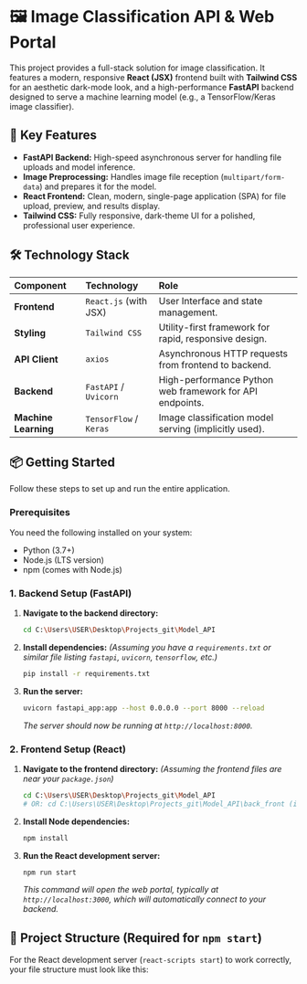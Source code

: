 # 🖼️ Image Classification API & Web Portal

This project provides a full-stack solution for image classification. It features a modern, responsive **React (JSX)** frontend built with **Tailwind CSS** for an aesthetic dark-mode look, and a high-performance **FastAPI** backend designed to serve a machine learning model (e.g., a TensorFlow/Keras image classifier).

## 🚀 Key Features

* **FastAPI Backend:** High-speed asynchronous server for handling file uploads and model inference.
* **Image Preprocessing:** Handles image file reception (`multipart/form-data`) and prepares it for the model.
* **React Frontend:** Clean, modern, single-page application (SPA) for file upload, preview, and results display.
* **Tailwind CSS:** Fully responsive, dark-theme UI for a polished, professional user experience.

## 🛠️ Technology Stack

| Component | Technology | Role |
| :--- | :--- | :--- |
| **Frontend** | `React.js` (with JSX) | User Interface and state management. |
| **Styling** | `Tailwind CSS` | Utility-first framework for rapid, responsive design. |
| **API Client** | `axios` | Asynchronous HTTP requests from frontend to backend. |
| **Backend** | `FastAPI` / `Uvicorn` | High-performance Python web framework for API endpoints. |
| **Machine Learning**| `TensorFlow` / `Keras` | Image classification model serving (implicitly used). |

## 📦 Getting Started

Follow these steps to set up and run the entire application.

### Prerequisites

You need the following installed on your system:

* Python (3.7+)
* Node.js (LTS version)
* npm (comes with Node.js)

### 1. Backend Setup (FastAPI)

1.  **Navigate to the backend directory:**
    ```bash
    cd C:\Users\USER\Desktop\Projects_git\Model_API
    ```
2.  **Install dependencies:**
    *(Assuming you have a `requirements.txt` or similar file listing `fastapi`, `uvicorn`, `tensorflow`, etc.)*
    ```bash
    pip install -r requirements.txt
    ```
3.  **Run the server:**
    ```bash
    uvicorn fastapi_app:app --host 0.0.0.0 --port 8000 --reload
    ```
    *The server should now be running at `http://localhost:8000`.*

### 2. Frontend Setup (React)

1.  **Navigate to the frontend directory:**
    *(Assuming the frontend files are near your `package.json`)*
    ```bash
    cd C:\Users\USER\Desktop\Projects_git\Model_API 
    # OR: cd C:\Users\USER\Desktop\Projects_git\Model_API\back_front (if you prefer your custom folder)
    ```
2.  **Install Node dependencies:**
    ```bash
    npm install
    ```
3.  **Run the React development server:**
    ```bash
    npm run start
    ```
    *This command will open the web portal, typically at `http://localhost:3000`, which will automatically connect to your backend.*

## 📂 Project Structure (Required for `npm start`)

For the React development server (`react-scripts start`) to work correctly, your file structure must look like this:
